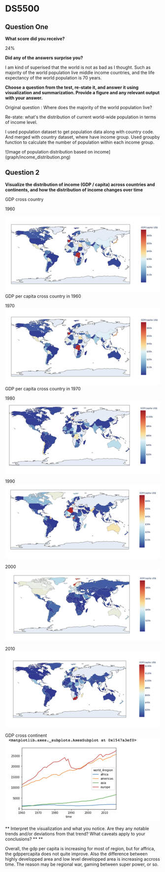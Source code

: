 # DS5500

## Question One

**What score did you receive?**

24%

**Did any of the answers surprise you?**

I am kind of superised that the world is not as bad as I thought. Such as majority of the world population live middle income countries, and the life expectancy of the world population is 70 years. 

**Choose a question from the test, re-state it, and answer it using visualization and summarization. Provide a figure and any relevant output with your answer.**

Original question : Where does the majority of the world population live?

Re-state: what's the distribution of current world-wide population in terms of income level.

I used population dataset to get population data along with country code. And merged with country dataset, where have income group. Used groupby function to calculate the number of population within each income group.

![Image of population distribution based on income]
(graph/income_distribution.png)

## Question 2

**Visualize the distribution of income (GDP / capita) across countries and continents, and how the distribution
of income changes over time**

GDP cross country

1960

 ![image](https://github.com/tonytontian/DS5500/blob/master/graph/1960gdppercap.png)
GDP per capita cross country in 1960

1970
![image](graph/1960gdppercap.png)
GDP per capita cross country in 1970

1980
![image](graph/1980gdppercap.png)


1990
![image](graph/1990gdppercap.png)


2000
![image](graph/2000gdppercap.png)

2010
![image](graph/2010gdppercap.png)


GDP cross continent
![image](graph/gdp_per_cap_continent.png)



** Interpret the visualization and what you notice. Are they any notable trends and/or deviations from that
trend?  What caveats apply to your conclusions? ** **

Overall, the gdp per capita is increasing for most of region, but for affrica, the gdppercapita does not quite improve. Also the difference between highly developped area and low level developped area is increasing accross time. The reason may be regional war, gaming between super power, or so.

## 


